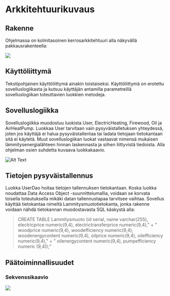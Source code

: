 # Arkkitehtuurikuvaus

## Rakenne
Ohjelmassa on kolmitasoinen kerrosarkkitehtuuri alla näkyvällä pakkausrakenteella:

![](http://yuml.me/673fd24f.jpg)

## Käyttöliittymä
Tekstipohjainen käyttöliittymä ainakin toistaiseksi. Käyttöliittymä on erotettu sovelluslogiikasta ja kutsuu käyttäjän antamilla parametreillä sovelluslogiikan toteuttavien luokkien metodeja.

## Sovelluslogiikka 
Sovelluslogiikka muodostuu luokista User, ElectricHeating, Firewood, Oil ja AirHeatPump. Luokkaa User tarvitaan vain pysyväistalletuksen yhteydessä, joten jos käyttäjä ei halua pysyväistallentaa tai ladata tietojaan tietokantaan sitä ei käytetä. Muut sovelluslogiikan luokat vastaavat nimensä mukaisen lämmitysenergialähteen hinnan laskennasta ja siihen liittyvistä tiedoista. Alla ohjelman osien suhdetta kuvaava luokkakaavio.

![Alt Text](https://yuml.me/6da124cd.jpg)

## Tietojen pysyväistallennus
Luokka UserDao hoitaa tietojen tallennuksen tietokantaan. Koska luokka noudattaa Data Access Object -suunnittelumallia, voidaan se korvata toisella toteutuksella mikäki datan tallennustapaa tarvitsee vaihtaa.
Sovellus käyttää tietokantaa nimeltä Lammitysmuototietokanta, jonka rakenne voidaan nähdä tietokannan muodostavasta SQL käskystä alla: 
> CREATE TABLE Lammitysmuoto (id serial, name varchar(255), electricprice numeric(9,4), electrictransferprice numeric(9,4),"
                    + " woodprice numeric(9,4), woodefficiency numeric(9,4), woodenergycontent numeric(9,4), oilprice numeric(9,4), oilefficiency numeric(9,4),"
                    + " oilenergycontent numeric(9,4), pumpefficiency numeric (9,4));"

## Päätoiminnallisuudet
### Sekvenssikaavio
![](https://www.websequencediagrams.com/?png=msc761947722)
